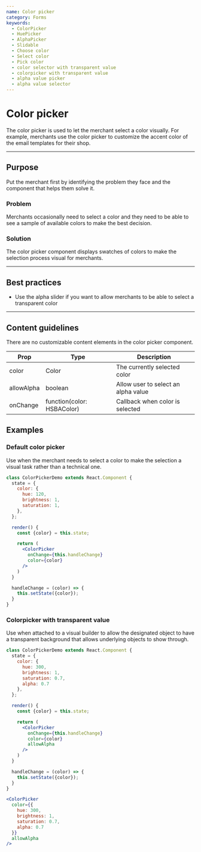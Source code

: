 ```yaml
---
name: Color picker
category: Forms
keywords:
  - ColorPicker
  - HuePicker
  - AlphaPicker
  - Slidable
  - Choose color
  - Select color
  - Pick color
  - color selector with transparent value
  - colorpicker with transparent value
  - alpha value picker
  - alpha value selector
---
```


# Color picker
The color picker is used to let the merchant select a color visually. For
example, merchants use the color picker to customize the accent color of the
email templates for their shop.

---

## Purpose

Put the merchant first by identifying the problem they face and the component that helps them solve it.

### Problem

Merchants occasionally need to select a color and they need to be able to see
a sample of available colors to make the best decision.

### Solution

The color picker component displays swatches of colors to make the selection
process visual for merchants.

---

## Best practices

* Use the alpha slider if you want to allow merchants to be able to select a
transparent color

---

## Content guidelines
There are no customizable content elements in the color picker component.

| Prop | Type | Description |
| ---- | ---- | ----------- |
| color | Color | The currently selected color |
| allowAlpha | boolean | Allow user to select an alpha value |
| onChange | function(color: HSBAColor) | Callback when color is selected |

## Examples

### Default color picker

Use when the merchant needs to select a color to make the selection a visual
task rather than a technical one.

```jsx
class ColorPickerDemo extends React.Component {
  state = {
    color: {
      hue: 120,
      brightness: 1,
      saturation: 1,
    },
  };

  render() {
    const {color} = this.state;

    return (
      <ColorPicker
        onChange={this.handleChange}
        color={color}
      />
    )
  }

  handleChange = (color) => {
    this.setState({color});
  }
}
```

### Colorpicker with transparent value

Use when attached to a visual builder to allow the designated object to have a
transparent background that allows underlying objects to show through.

```jsx
class ColorPickerDemo extends React.Component {
  state = {
    color: {
      hue: 300,
      brightness: 1,
      saturation: 0.7,
      alpha: 0.7
    },
  };

  render() {
    const {color} = this.state;

    return (
      <ColorPicker
        onChange={this.handleChange}
        color={color}
        allowAlpha
      />
    )
  }

  handleChange = (color) => {
    this.setState({color});
  }
}

<ColorPicker
  color={{
    hue: 300,
    brightness: 1,
    saturation: 0.7,
    alpha: 0.7
  }}
  allowAlpha
/>
```
